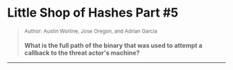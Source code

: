 # Little Shop of Hashes Part #5

> <small>Author: Austin Worline, Jose Oregon, and Adrian Garcia</small><br><br><b>What is the full path of the binary that was used to attempt a callback to the threat actor's machine?</b>


-------------------

